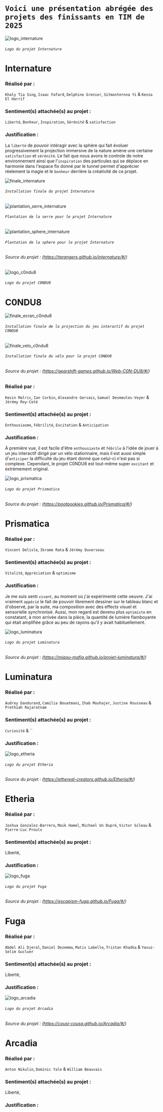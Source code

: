 
# **`Voici une présentation abrégée des projets des finissants en TIM de 2025`**
   
   
![logo_internature](./media/logo_internature.jpg)
###### `Logo du projet Internature` 

# Internature

### Réalisé par : 
`Khaly Tia Sing`, `Isaac Fafard`, `Delphine Grenier`, `Sitmonternna Yi` & `Kenza El Harrif`

### Sentiment(s) attachée(s) au projet : 
`Liberté`, `Bonheur`, `Inspiration`, `Sérénité` & `satisfaction`

### Justification :
La `liberté` de pouvoir intéragir avec la sphère qui fait évoluer  progressivement la projection immersive de la nature amène une certaine `satisfaction` et `sérénité`. Le fait que nous avons le controle de notre environnement ainsi que l'`inspiration` des particules qui se déplace en harmonie dans l'espace fix donné par le tunnel permet d'apprécier réelement la magie et le `bonheur` derrière la créativité de ce projet.


![finale_internature](./media/finale_internature.jpg)
###### `Installation finale du projet Internature`

![plantation_serre_internature](./media/plantation_serre_internature.jpg)
###### `Plantation de la serre pour le projet Internature`

![plantation_sphere_internature](./media/plantation_sphere_internature.jpg)
###### `Plantation de la sphere pour le projet Internature`

###### Source du projet : (https://tprangers.github.io/internature/#/)





![logo_c0ndu8](./media/logo_c0ndu8.png)
###### `Logo du projet C0NDU8` 

# C0NDU8

![finale_ecran_c0ndu8](./media/finale_ecran_c0ndu8.jpg)
###### `Installation finale de la projection du jeu interactif du projet C0NDU8`

![finale_velo_c0ndu8](./media/finale_velo_c0ndu8.png)
###### `Installation finale du vélo pour le projet C0NDU8`

###### Source du projet : (https://gearshift-games.github.io/Web-C0N-DU8/#/)


### Réalisé par :
`Kevin Malric`, `Ian Corbin`, `Alexandre Gervais`, `Samuel Desmeules-Voyer` & `Jérémy Roy-Coté`

### Sentiment(s) attachée(s) au projet : 
`Enthousiasme`, `Fébrilité`, `Excitation` & `Anticipation`

### Justification : 
À première vue, il est facile d'être `enthousiaste` et `fébrile` à l'idée de jouer à un jeu interactif dirigé par un vélo stationnaire, mais il est aussi simple d'`anticiper` la difficulté du jeu étant donné que celui-ci n'est pas si complexe. Cependant, le projet C0NDU8 est tout-même super `excitant` et extrèmement original.
       


![logo_prismatica](./media/logo_prismatica.png)
###### `Logo du projet Prismatica` 
###### Source du projet : (https://pootpookies.github.io/Prismatica/#/)
 

# Prismatica

### Réalisé par : 
`Vincent Delisle`, `Ikrame Rata` & `Jérémy Duverseau`

### Sentiment(s) attachée(s) au projet : 
`Vitalité`, `Appréciation` & `optimisme`

### Justification :
Je me suis senti `vivant`, au moment où j'ai expérimenté cette oeuvre. J'ai vraiment `appécié` le fait de pouvoir librement dessiner sur le tableau blanc et d'observé, par la suite, ma composition avec des effects visuel et sensorielle synchronisé. Aussi, mon regard est devenu plus `optimiste` en constatant, à mon arrivée dans la pièce, la quantité de lumière flamboyante qui était amplifiée grâce au peu de rayons qu'il y avait habituellement. 


![logo_luminatura](./media/logo_luminatura.png)
###### `Logo du projet Luminatura` 
###### Source du projet : (https://miaou-mafia.github.io/projet-luminatura/#/)

# Luminatura

### Réalisé par : 
`Audrey Dandurand`, `Camilia Bouatmani`, `Ihab Mouhajer`, `Justine Rousseau` & `Prethiah Rajaratnam`

### Sentiment(s) attachée(s) au projet : 
`Curiosité` & ``


### Justification : 





![logo_etheria](./media/logo_etheria.jpg)
###### `Logo du projet Etheria` 
###### Source du projet : (https://ethereal-creators.github.io/Etheria/#/)

# Etheria

### Réalisé par : 
`Joshua Gonzalez-Barrera`, `Maik Hamel`, `Michael Un Dupré`, `Victor Gileau` & `Pierre-Luc Proulx`  

### Sentiment(s) attachée(s) au projet : 
Liberté, 

### Justification : 




![logo_fuga](./media/logo_fuga.jpg)
###### `Logo du projet Fuga` 
###### Source du projet : (https://escapism-fuga.github.io/Fuga/#/)

# Fuga

### Réalisé par : 
`Abdel Ali Djeral`, `Daniel Dezemma`, `Matis Labelle`, `Tristan Khadka` & `Yavuz-Selim Gucluer`

### Sentiment(s) attachée(s) au projet : 
Liberté, 

### Justification : 



![logo_arcadia](./media/logo_arcadia.png)
###### `Logo du projet Arcadia`
###### Source du projet : (https://cousi-cousa.github.io/Arcadia/#/)

# Arcadia

### Réalisé par : 
`Anton Nikulin`, `Dominic Yale` & `William Beauvais`

### Sentiment(s) attachée(s) au projet : 
Liberté, 

### Justification : 
